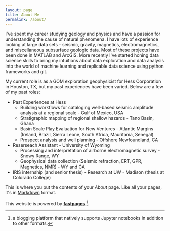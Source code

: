 ```yaml
---
layout: page
title: About Me
permalink: /about/
---
```


I've spent my career studying geology and physics and have a passion for understanding the cause of natural phenomena. I have lots of experience looking at large data sets - seismic, gravity, magnetics, electromagnetics, and miscellaneous subsurface geologic data. Most of these projects have been done in MATLAB and ArcGIS. More recently I've started honing data science skills to bring my intuitions about data exploration and data analysis into the world of machine learning and replicable data science using python frameworks and git.

My current role is as a GOM exploration geophysicist for Hess Corporation in Houston, TX, but my past experiences have been varied. Below are a few of my past roles:

* Past Experiences at Hess
    * Building workflows for cataloging well-based seismic amplitude analysis at a regional scale - Gulf of Mexico, USA
    * Stratigraphic mapping of regional shallow hazards - Tano Basin, Ghana
    * Basin Scale Play Evaluation for New Ventures - Atlantic Margins (Ireland, Brazil, Sierra Leone, South Africa, Mauritania, Senegal)
    * Prospect analysis and well planning - Offshore Newfoundland, CA
* Reserseach Assistant - University of Wyoming
    * Processing and interpretation of airborne electromagnetic survey - Snowy Range, WY
    * Geophysical data collection (Seismic refraction, ERT, GPR, Magnetics, NMR) - WY and CA
* IRIS internship (and senior thesis) - Research at UW - Madison (thesis at Colorado College)

This is where you put the contents of your *About* page. Like all your pages, it's in [Markdown](https://guides.github.com/features/mastering-markdown/) format.

This website is powered by **[fastpages](https://github.com/fastai/fastpages)** [^1].



[^1]:a blogging platform that natively supports Jupyter notebooks in addition to other formats.

